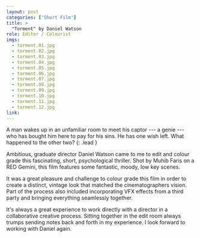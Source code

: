 ```yaml
---
layout: post
categories: ['Short Film']
title: >
  "Torment" by Daniel Watson
role: Editor / Colourist
imgs: 
  - torment.01.jpg
  - torment.02.jpg
  - torment.03.jpg
  - torment.04.jpg
  - torment.05.jpg
  - torment.06.jpg
  - torment.07.jpg
  - torment.08.jpg
  - torment.09.jpg
  - torment.10.jpg
  - torment.11.jpg
  - torment.12.jpg
link: 
---
```


A man wakes up in an unfamiliar room to meet his captor --- a genie --- who has bought him here to pay for his sins. He has one wish left. What happened to the other two?
{: .lead }

Ambitious, graduate director Daniel Watson came to me to edit and colour grade this fascinating, short, psychological thriller. Shot by Muhib Faris on a RED Gemini, this film features some fantastic, moody, low key scenes.

It was a great pleasure and challenge to colour grade this film in order to create a distinct, vintage look that matched the cinematographers vision. Part of the process also included incorporating VFX effects from a third party and bringing everything seamlessly together.

It's always a great experience to work directly with a director in a collaborative creative process. Sitting together in the edit room always trumps sending notes back and forth in my experience. I look forward to working with Daniel again.

